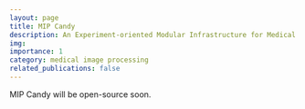 ```yaml
---
layout: page
title: MIP Candy
description: An Experiment-oriented Modular Infrastructure for Medical Image Processing
img:
importance: 1
category: medical image processing
related_publications: false
---
```


MIP Candy will be open-source soon.
